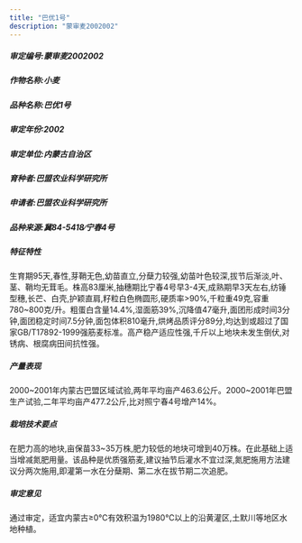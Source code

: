 ```yaml
---
title: "巴优1号"
description: "蒙审麦2002002"
---
```

##### 审定编号:蒙审麦2002002

##### 作物名称:小麦

##### 品种名称:巴优1号

##### 审定年份:2002

##### 审定单位:内蒙古自治区

##### 育种者:巴盟农业科学研究所

##### 申请者:巴盟农业科学研究所

##### 品种来源:冀84-5418∕宁春4号

##### 特征特性
生育期95天,春性,芽鞘无色,幼苗直立,分蘖力较强,幼苗叶色较深,拔节后渐淡,叶、茎、鞘均无茸毛。株高83厘米,抽穗期比宁春4号早3-4天,成熟期早3天左右,纺锤型穗,长芒、白壳,护颖直肩,籽粒白色椭圆形,硬质率>90%,千粒重49克,容重780~800克/升。粗蛋白含量14.4%,湿面筋39%,沉降值47毫升,面团形成时间3分钟,面团稳定时间7.5分钟,面包体积810毫升,烘烤品质评分89分,均达到或超过了国家GB/T17892-1999强筋麦标准。高产稳产适应性强,千斤以上地块未发生倒伏,对锈病、根腐病田间抗性强。

##### 产量表现
2000~2001年内蒙古巴盟区域试验,两年平均亩产463.6公斤。2000~2001年巴盟生产试验,二年平均亩产477.2公斤,比对照宁春4号增产14%。

##### 栽培技术要点
在肥力高的地块,亩保苗33~35万株,肥力较低的地块可增到40万株。在此基础上适当增减氮肥用量。该品种是优质强筋麦,建议抽节后灌水不宜过深,氮肥施用方法建议分两次施用,即灌第一水在分蘖期、第二水在拔节期二次追肥。

##### 审定意见
通过审定，适宜内蒙古≥0℃有效积温为1980℃以上的沿黄灌区,土默川等地区水地种植。
